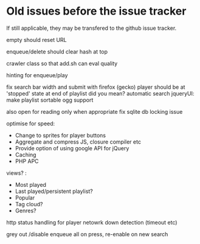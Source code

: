 # Old issues before the issue tracker

If still applicable, they may be transfered to the github issue tracker.

empty should reset URL

enqueue/delete should clear hash at top

crawler class so that add.sh can eval quality

hinting for enqueue/play

fix search bar width and submit with firefox (gecko)
player should be at 'stopped' state at end of playlist
did you mean? automatic search
jqueryUI: make playlist sortable
ogg support

also open for reading only when appropriate
fix sqlite db locking issue

optimise for speed:
  * Change to sprites for player buttons
  * Aggregate and compress JS, closure compiler etc
  * Provide option of using google API for jQuery
  * Caching
  * PHP APC



views? :
 * Most played
 * Last played/persistent playlist?
 * Popular
 * Tag cloud?
 * Genres?


http status handling for player
netowrk down detection (timeout etc)


grey out /disable enqueue all on press, re-enable on new search
